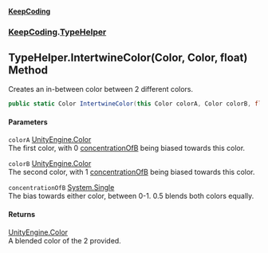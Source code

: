 #### [KeepCoding](index.md 'index')
### [KeepCoding](KeepCoding.md 'KeepCoding').[TypeHelper](TypeHelper.md 'KeepCoding.TypeHelper')
## TypeHelper.IntertwineColor(Color, Color, float) Method
Creates an in-between color between 2 different colors.  
```csharp
public static Color IntertwineColor(this Color colorA, Color colorB, float concentrationOfB=0.5f);
```
#### Parameters
<a name='KeepCoding.TypeHelper.IntertwineColor(Color.Color.float).colorA'></a>
`colorA` [UnityEngine.Color](https://docs.microsoft.com/en-us/dotnet/api/UnityEngine.Color 'UnityEngine.Color')  
The first color, with 0 [concentrationOfB](TypeHelper.IntertwineColor.IjZQKhUZNJ6phB4.6wZPnw.md#KeepCoding.TypeHelper.IntertwineColor(Color.Color.float).concentrationOfB 'KeepCoding.TypeHelper.IntertwineColor(Color, Color, float).concentrationOfB') being biased towards this color.
  
<a name='KeepCoding.TypeHelper.IntertwineColor(Color.Color.float).colorB'></a>
`colorB` [UnityEngine.Color](https://docs.microsoft.com/en-us/dotnet/api/UnityEngine.Color 'UnityEngine.Color')  
The second color, with 1 [concentrationOfB](TypeHelper.IntertwineColor.IjZQKhUZNJ6phB4.6wZPnw.md#KeepCoding.TypeHelper.IntertwineColor(Color.Color.float).concentrationOfB 'KeepCoding.TypeHelper.IntertwineColor(Color, Color, float).concentrationOfB') being biased towards this color.
  
<a name='KeepCoding.TypeHelper.IntertwineColor(Color.Color.float).concentrationOfB'></a>
`concentrationOfB` [System.Single](https://docs.microsoft.com/en-us/dotnet/api/System.Single 'System.Single')  
The bias towards either color, between 0-1. 0.5 blends both colors equally.
  
#### Returns
[UnityEngine.Color](https://docs.microsoft.com/en-us/dotnet/api/UnityEngine.Color 'UnityEngine.Color')  
A blended color of the 2 provided.
